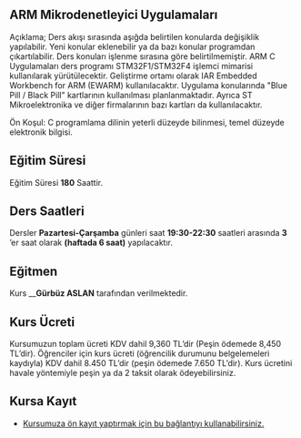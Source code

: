 ## ARM Mikrodenetleyici Uygulamaları

Açıklama; Ders akışı sırasında aşığda belirtilen konularda değişiklik yapılabilir. Yeni konular eklenebilir ya da bazı konular programdan çıkartılabilir. Ders konuları işlenme sırasına göre belirtilmemiştir. ARM C Uygulamaları ders programı STM32F1/STM32F4 işlemci mimarisi kullanılarak yürütülecektir. Geliştirme ortamı olarak IAR Embedded Workbench for ARM (EWARM) kullanılacaktır. Uygulama konularında "Blue Pill / Black Pill" kartlarının kullanılması planlanmaktadır. Ayrıca ST Mikroelektronika ve diğer firmalarının bazı kartları da kullanılacaktır.

Ön Koşul: C programlama dilinin yeterli düzeyde bilinmesi, temel düzeyde elektronik bilgisi.

## Eğitim Süresi
Eğitim Süresi __180__ Saattir.

## Ders Saatleri
Dersler __Pazartesi-Çarşamba__ günleri saat __19:30-22:30__ saatleri arasında __3__ ’er saat olarak __(haftada 6 saat)__ yapılacaktır.

## Eğitmen
Kurs ____Gürbüz ASLAN__ tarafından verilmektedir.

## Kurs Ücreti
Kursumuzun toplam ücreti KDV dahil 9,360 TL’dir (Peşin ödemede 8,450 TL’dir). Öğrenciler için kurs ücreti (öğrencilik durumunu belgelemeleri kaydıyla) KDV dahil 8.450 TL’dir (peşin ödemede 7.650 TL’dir). Kurs ücretini havale yöntemiyle peşin ya da 2 taksit olarak ödeyebilirsiniz.

## Kursa Kayıt

+ [Kursumuza ön kayıt yaptırmak için bu bağlantıyı kullanabilirsiniz.]( https://us06web.zoom.us/meeting/register/tZAscOqqrz8jHNf2ttNVhmfEoRaMyzZNiAhr)

